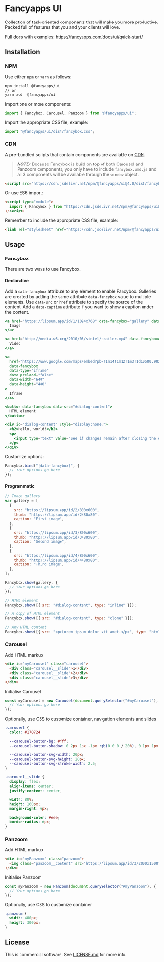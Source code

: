 # Fancyapps UI

Collection of task-oriented components that will make you more productive. Packed full of features that you and your clients will love.

Full docs with examples: https://fancyapps.com/docs/ui/quick-start/.

## Installation

### NPM

Use either `npm` or `yarn` as follows:

```bash
npm install @fancyapps/ui
// or
yarn add  @fancyapps/ui
```

Import one or more components:

```jsx
import { Fancybox, Carousel, Panzoom } from "@fancyapps/ui";
```

Import the appropriate CSS file, example:

```jsx
import "@fancyapps/ui/dist/fancybox.css";
```

### CDN

A pre-bundled scripts that contain components are available on [CDN](https://www.jsdelivr.com/package/npm/@fancyapps/ui?path=dist).

> **_NOTE:_** Because Fancybox is build on top of both Carousel and Panzoom components, you only have to include `fancybox.umd.js` and all 3 components will be available through the `window` object.

```html
<script src="https://cdn.jsdelivr.net/npm/@fancyapps/ui@4.0/dist/fancybox.umd.js"></script>
```

Or use ES6 import:

```html
<script type="module">
  import { Fancybox } from "https://cdn.jsdelivr.net/npm/@fancyapps/ui@4.0/dist/fancybox.esm.js";
</script>
```

Remember to include the appropriate CSS file, example:

```html
<link rel="stylesheet" href="https://cdn.jsdelivr.net/npm/@fancyapps/ui@4.0/dist/fancybox.css" />
```

## Usage

### Fancybox

There are two ways to use Fancybox.

#### Declarative

Add a `data-fancybox` attribute to any element to enable Fancybox. Galleries are created by adding the same attribute `data-fancybox` value to multiple elements. Use `data-src` or `href` attribute to specify the source of the content. Add a `data-caption` attribute if you want to show a caption under the content.

```jsx
<a href="https://lipsum.app/id/1/1024x768" data-fancybox="gallery" data-caption="Optional caption">
  Image
</a>
```

```jsx
<a href="http://media.w3.org/2010/05/sintel/trailer.mp4" data-fancybox>
  Video
</a>
```

```jsx
<a
  href="https://www.google.com/maps/embed?pb=!1m14!1m12!1m3!1d10500.902039411158!2d2.2913514905137315!3d48.85391001859112!2m3!1f0!2f0!3f0!3m2!1i1024!2i768!4f13.1!5e0!3m2!1slv!2slv!4v1622011463926!5m2!1slv!2slv"
  data-fancybox
  data-type="iframe"
  data-preload="false"
  data-width="640"
  data-height="480"
>
  Iframe
</a>
```

```jsx
<button data-fancybox data-src="#dialog-content">
  HTML element
</button>

<div id="dialog-content" style="display:none;">
  <h2>Hello, world!</h2>
  <p>
    <input type="text" value="See if changes remain after closing the dialog" />
  </p>
</div>
```

Customize options:

```js
Fancybox.bind("[data-fancybox]", {
  // Your options go here
});
```

#### Programmatic

```js
// Image gallery
var gallery = [
  {
    src: "https://lipsum.app/id/2/800x600",
    thumb: "https://lipsum.app/id/2/80x80",
    caption: "First image",
  },
  {
    src: "https://lipsum.app/id/3/800x600",
    thumb: "https://lipsum.app/id/3/80x80",
    caption: "Second image",
  },
  {
    src: "https://lipsum.app/id/4/800x600",
    thumb: "https://lipsum.app/id/4/80x80",
    caption: "Third image",
  },
];

Fancybox.show(gallery, {
  // Your options go here
});

// HTML element
Fancybox.show([{ src: "#dialog-content", type: "inline" }]);

// A copy of HTML element
Fancybox.show([{ src: "#dialog-content", type: "clone" }]);

// Any HTML content
Fancybox.show([{ src: "<p>Lorem ipsum dolor sit amet.</p>", type: "html" }]);
```

### Carousel

Add HTML markup

```html
<div id="myCarousel" class="carousel">
  <div class="carousel__slide">1</div>
  <div class="carousel__slide">2</div>
  <div class="carousel__slide">3</div>
</div>
```

Initialise Carousel

```js
const myCarousel = new Carousel(document.querySelector("#myCarousel"), {
  // Your options go here
});
```

Optionally, use CSS to customize container, navigation elements and slides

```css
.carousel {
  color: #170724;

  --carousel-button-bg: #fff;
  --carousel-button-shadow: 0 2px 1px -1px rgb(0 0 0 / 20%), 0 1px 1px 0 rgb(0 0 0 / 14%), 0 1px 3px 0 rgb(0 0 0 / 12%);

  --carousel-button-svg-width: 20px;
  --carousel-button-svg-height: 20px;
  --carousel-button-svg-stroke-width: 2.5;
}

.carousel__slide {
  display: flex;
  align-items: center;
  justify-content: center;

  width: 80%;
  height: 160px;
  margin-right: 6px;

  background-color: #eee;
  border-radius: 6px;
}
```

### Panzoom

Add HTML markup

```html
<div id="myPanzoom" class="panzoom">
  <img class="panzoom__content" src="https://lipsum.app/id/3/2000x1500" alt="" />
</div>
```

Initialise Panzoom

```js
const myPanzoom = new Panzoom(document.querySelector("#myPanzoom"), {
  // Your options go here
});
```

Optionally, use CSS to customize container

```css
.panzoom {
  width: 400px;
  height: 300px;
}
```

## License

This is commercial software. See [LICENSE.md](LICENSE.md) for more info.
